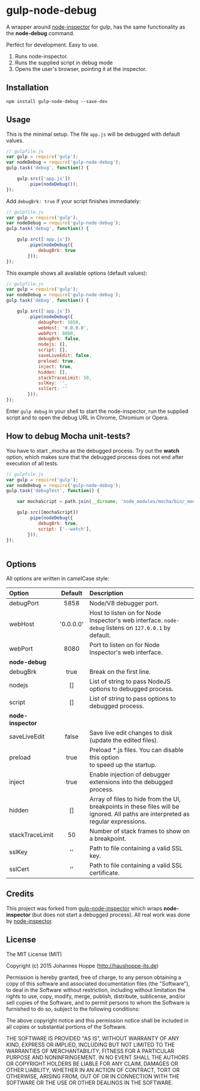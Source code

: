 # gulp-node-debug

A wrapper around [node-inspector](https://github.com/node-inspector/node-inspector) for gulp, has the same functionality as the **node-debug** command.

Perfect for development. Easy to use.

1. Runs node-inspector.
2. Runs the supplied script in debug mode
3. Opens the user's browser, pointing it at the inspector.

## Installation

`npm install gulp-node-debug --save-dev`

## Usage

This is the minimal setup. The file `app.js` will be debugged with default values.

```javascript
// gulpfile.js
var gulp = require('gulp');
var nodeDebug = require('gulp-node-debug');
gulp.task('debug', function() {

    gulp.src(['app.js'])
        .pipe(nodeDebug());
});
```

Add `debugBrk: true` if your script finishes immediately:

```javascript
// gulpfile.js
var gulp = require('gulp');
var nodeDebug = require('gulp-node-debug');
gulp.task('debug', function() {

    gulp.src(['app.js'])
        .pipe(nodeDebug({
            debugBrk: true
        }));
});
```

This example shows all available options (default values):

```javascript
// gulpfile.js
var gulp = require('gulp');
var nodeDebug = require('gulp-node-debug');
gulp.task('debug', function() {

    gulp.src(['app.js'])
        .pipe(nodeDebug({
            debugPort: 5858,
            webHost: '0.0.0.0',
            webPort: 8080,
            debugBrk: false,
            nodejs: [],
            script: [],
            saveLiveEdit: false,
            preload: true,
            inject: true,
            hidden: [],
            stackTraceLimit: 50,
            sslKey: '',
            sslCert: ''
        }));
});
```

Enter `gulp debug` in your shell to start the node-inspector, run the supplied script and to open the debug URL in Chrome, Chromium or Opera.


## How to debug Mocha unit-tests?

You have to start _mocha as the debugged process. Try out the **watch** option, which makes sure that the debugged process does not end after execution of all tests. 

```javascript
// gulpfile.js
var gulp = require('gulp');
var nodeDebug = require('gulp-node-debug');
gulp.task('debugTest', function() {

    var mochaScript = path.join(__dirname, 'node_modules/mocha/bin/_mocha');

    gulp.src([mochaScript])
        .pipe(nodeDebug({
            debugBrk: true,
            script: ['--watch'],
        }));
});
   
```

## Options

All options are written in camelCase style:

| Option              | Default   | Description |
| :------------------ | :-------: | :-------- |
| debugPort           | 5858      | Node/V8 debugger port.
| webHost             | '0.0.0.0' | Host to listen on for Node Inspector's web interface. `node-debug` listens on `127.0.0.1` by default.
| webPort             | 8080      | Port to listen on for Node Inspector's web interface.
| **node-debug**
| debugBrk            | true      | Break on the first line.
| nodejs              | []        | List of string to pass NodeJS options to debugged process.
| script              | []        | List of string to pass options to debugged process.
| **node-inspector**
| saveLiveEdit        | false     | Save live edit changes to disk (update the edited files).
| preload             | true      | Preload *.js files. You can disable this option<br/>to speed up the startup.
| inject              | true      | Enable injection of debugger extensions into the debugged process.
| hidden              | []        | Array of files to hide from the UI, breakpoints in these files will be ignored. All paths are interpreted as regular expressions.
| stackTraceLimit     | 50        | Number of stack frames to show on a breakpoint.
| sslKey              | ''        | Path to file containing a valid SSL key.
| sslCert             | ''        | Path to file containing a valid SSL certificate.

## Credits

This project was forked from [gulp-node-inspector](https://github.com/koemei/gulp-node-inspector) which wraps **node-inspector** (but does not start a debugged process). All real work was done by [node-inspector](https://github.com/node-inspector/node-inspector).

## License

The MIT License (MIT)  
  
Copyright (c) 2015 Johannes Hoppe (http://haushoppe-its.de)  
  
Permission is hereby granted, free of charge, to any person obtaining a copy
of this software and associated documentation files (the "Software"), to deal
in the Software without restriction, including without limitation the rights
to use, copy, modify, merge, publish, distribute, sublicense, and/or sell
copies of the Software, and to permit persons to whom the Software is
furnished to do so, subject to the following conditions:  
  
The above copyright notice and this permission notice shall be included in
all copies or substantial portions of the Software.  
  
THE SOFTWARE IS PROVIDED "AS IS", WITHOUT WARRANTY OF ANY KIND, EXPRESS OR
IMPLIED, INCLUDING BUT NOT LIMITED TO THE WARRANTIES OF MERCHANTABILITY,
FITNESS FOR A PARTICULAR PURPOSE AND NONINFRINGEMENT. IN NO EVENT SHALL THE
AUTHORS OR COPYRIGHT HOLDERS BE LIABLE FOR ANY CLAIM, DAMAGES OR OTHER
LIABILITY, WHETHER IN AN ACTION OF CONTRACT, TORT OR OTHERWISE, ARISING FROM,
OUT OF OR IN CONNECTION WITH THE SOFTWARE OR THE USE OR OTHER DEALINGS IN
THE SOFTWARE.  
